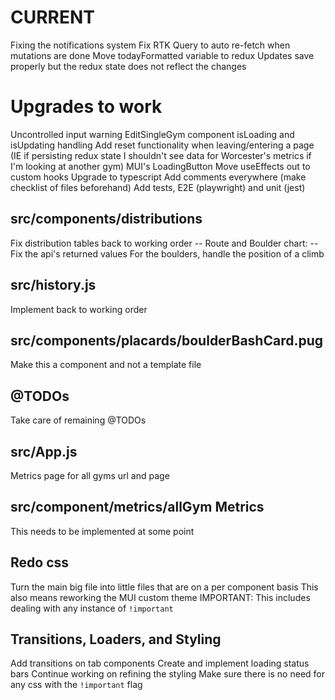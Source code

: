 # CURRENT
Fixing the notifications system
Fix RTK Query to auto re-fetch when mutations are done
Move todayFormatted variable to redux
Updates save properly but the redux state does not reflect the changes

# Upgrades to work
Uncontrolled input warning EditSingleGym component
isLoading and isUpdating handling
Add reset functionality when leaving/entering a page (IE if persisting redux state I shouldn't see data for Worcester's metrics if I'm looking at another gym)
MUI's LoadingButton
Move useEffects out to custom hooks
Upgrade to typescript
  Add comments everywhere (make checklist of files beforehand)
Add tests, E2E (playwright) and unit (jest)

  ## src/components/distributions
  Fix distribution tables back to working order
    -- Route and Boulder chart:
      -- Fix the api's returned values
      For the boulders, handle the position of a climb

  ## src/history.js
  Implement back to working order

  ## src/components/placards/boulderBashCard.pug
  Make this a component and not a template file

  ## @TODOs
  Take care of remaining @TODOs

  ## src/App.js
  Metrics page for all gyms url and page

  ## src/component/metrics/allGym Metrics
  This needs to be implemented at some point

  ## Redo css
  Turn the main big file into little files that are on a per component basis
  This also means reworking the MUI custom theme
  IMPORTANT: This includes dealing with any instance of `!important`

  ## Transitions, Loaders, and Styling
  Add transitions on tab components
  Create and implement loading status bars
  Continue working on refining the styling
  Make sure there is no need for any css with the `!important` flag
